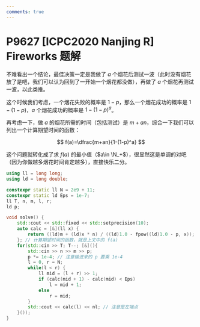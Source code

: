 ```yaml
---
comments: true
---
```


# P9627 [ICPC2020 Nanjing R] Fireworks 题解

不难看出一个结论，最佳决策一定是我做了 $a$ 个烟花后测试一波（此时没有烟花放了是吧，我们可以认为回到了一开始一个烟花都没做），再做了 $a$ 个烟花再测试一波，以此类推。

这个时候我们考虑，一个烟花失败的概率是 $1-p$，那么一个烟花成功的概率是 $1-(1-p)$，$a$ 个烟花成功的概率是 $1-(1-p)^a$。

再考虑一下，做 $a$ 的烟花所需的时间（包括测试）是 $m+an$，综合一下我们可以列出一个计算期望时间的函数：

$$
f(a)=\dfrac{m+an}{1-(1-p)^a}
$$

这个问题就转化成了求 $f(a)$ 的最小值（$a\in \N_+$），很显然这是单调的对吧（因为你做越多烟花时间肯定越多），直接快乐二分。

``` cpp
using ll = long long;
using ld = long double;

constexpr static ll N = 2e9 + 11;
constexpr static ld Eps = 1e-7;
ll T, n, m, l, r;
ld p;

void solve() {
    std::cout << std::fixed << std::setprecision(10);
    auto calc = [&](ll x) {
        return ((ld)m + (ld)x * n) / ((ld)1.0 - fpow((ld)1.0 - p, x));
    }; // 计算期望时间的函数，就是上文中的 f(a)
    for(std::cin >> T; T--; [&](){
        std::cin >> n >> m >> p;
        p *= 1e-4; // 注意输进来的 p 要乘 1e-4
        l = 0, r = N;
        while(l < r) {
            ll mid = (l + r) >> 1;
            if (calc(mid + 1) - calc(mid) < Eps)
                l = mid + 1;
            else
                r = mid;
        }
        std::cout << calc(l) << nl; // 注意是左端点
    }());
}
```